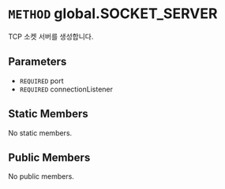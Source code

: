 # `METHOD` global.SOCKET_SERVER
TCP 소켓 서버를 생성합니다.

## Parameters
* `REQUIRED` port 
* `REQUIRED` connectionListener 

## Static Members
No static members.

## Public Members
No public members.
